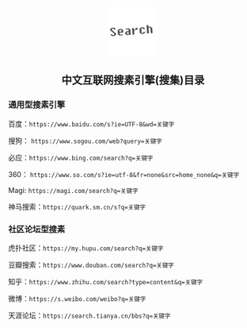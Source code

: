 
<p align="center"><img width="100" src="image\logo.png" alt="Vue logo"></p>


<h2 align="center">中文互联网搜素引擎(搜集)目录</h2>



### 通用型搜素引擎

百度：`https://www.baidu.com/s?ie=UTF-8&wd=关键字`

搜狗： `https://www.sogou.com/web?query=关键字`

必应：`https://www.bing.com/search?q=关键字`

360： `https://www.so.com/s?ie=utf-8&fr=none&src=home_none&q=关键字`

Magi: `https://magi.com/search?q=关键字`

神马搜索：`https://quark.sm.cn/s?q=关键字`



### 社区论坛型搜素

虎扑社区：`https://my.hupu.com/search?q=关键字`

豆瓣搜索：`https://www.douban.com/search?q=关键字`

知乎：`https://www.zhihu.com/search?type=content&q=关键字`

微博：`https://s.weibo.com/weibo?q=关键字`

天涯论坛：`https://search.tianya.cn/bbs?q=关键字`


